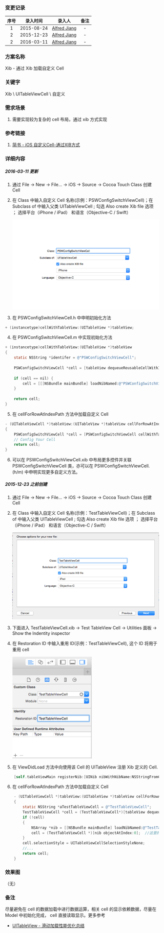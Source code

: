 ### 变更记录

| 序号 | 录入时间 | 录入人 | 备注 |
|:--------:|:--------:|:--------:|:--------:|
| 1 | 2015-08-24 | [Alfred Jiang](https://github.com/viktyz) | - |
| 2 | 2015-12-23 | [Alfred Jiang](https://github.com/viktyz) | - |
| 2 | 2016-03-11 | [Alfred Jiang](https://github.com/viktyz) | - |

### 方案名称

Xib - 通过 Xib 加载自定义 Cell

### 关键字

Xib \ UITableViewCell \ 自定义

### 需求场景

1. 需要实现较为复杂的 cell 布局，通过 xib 方式实现

### 参考链接
1. [简书 - iOS 自定义Cell-通过XIB方式](http://www.jianshu.com/p/8c6c54eaffb3)

### 详细内容

##### 2016-03-11 更新

1. 通过 File -> New -> File... -> iOS -> Source -> Cocoa Touch Class 创建 Cell
2. 在 Class 中输入自定义 Cell 名称(示例：PSWConfigSwitchViewCell)；在 Subclass of 中输入父类 UITableViewCell ; 勾选 Also create Xib file 选项 ； 选择平台（iPhone / iPad） 和语言（Objective-C / Swift）

    ![image3](Images/Image_00123_00003.png)
3. 在 PSWConfigSwitchViewCell.h 中申明初始化方法

```objectivec
+ (instancetype)cellWithTableView:(UITableView *)tableView;
```
4. 在 PSWConfigSwitchViewCell.m 中实现初始化方法

```objectivec
+ (instancetype)cellWithTableView:(UITableView *)tableView
{
    static NSString *identifer = @"PSWConfigSwitchViewCell";
    
    PSWConfigSwitchViewCell *cell = [tableView dequeueReusableCellWithIdentifier:identifer];
    
    if (cell == nil) {
        cell = [[[NSBundle mainBundle] loadNibNamed:@"PSWConfigSwitchViewCell" owner:nil options:nil] firstObject];
    }
    
    return cell;
}
```
5. 在 cellForRowAtIndexPath 方法中加载自定义 Cell

```objectivec
- (UITableViewCell *)tableView:(UITableView *)tableView cellForRowAtIndexPath:(NSIndexPath *)indexPath
{
    PSWConfigSwitchViewCell *cell = [PSWConfigSwitchViewCell cellWithTableView:tableView];
    // Config Your Cell
    return cell;
}
```
6. 可以在 PSWConfigSwitchViewCell.xib 中布局更多控件并关联 PSWConfigSwitchViewCell 类，亦可以在 PSWConfigSwitchViewCell.(h/m) 中申明实现更多自定义方法。

##### 2015-12-23 之前创建

1. 通过 File -> New -> File... -> iOS -> Source -> Cocoa Touch Class 创建 Cell
2. 在 Class 中输入自定义 Cell 名称(示例：TestTableViewCell)；在 Subclass of 中输入父类 UITableViewCell ; 勾选 Also create Xib file 选项 ； 选择平台（iPhone / iPad） 和语言（Objective-C / Swift）

    ![image1](Images/Image_00123_00001.png)
3. 下面进入 TestTableViewCell.xib -> Test TableView Cell -> Utilities 面板 -> Show the Indentity inspector
4. 在 Restoration ID 中输入重用 ID(示例：TestTableViewCell), 这个 ID 将用于重用 cell
    
    ![image2](Images/Image_00123_00002.png)
5. 在 ViewDidLoad 方法中向使用该 Cell 的 UITableView 注册 Xib 定义的 Cell.

```objectivec
    [self.tableViewMain registerNib:[UINib nibWithNibName:NSStringFromClass([TestTableViewCell class]) bundle:nil] forCellReuseIdentifier:@"TestTableViewCell"];
```
6. 在 cellForRowAtIndexPath 方法中加载自定义 Cell

```objectivec
    - (UITableViewCell *)tableView:(UITableView *)tableView cellForRowAtIndexPath:(NSIndexPath *)indexPath
    {
        static NSString *aTestTableViewCell = @"TestTableViewCell";
        TestTableViewCell *cell = (TestTableViewCell*)[tableView dequeueReusableCellWithIdentifier:aTestTableViewCell];
        if (!cell)
        {
            NSArray *nib = [[NSBundle mainBundle] loadNibNamed:@"TestTableViewCell" owner:[TestTableViewCell class] options:nil];
            cell = (TestTableViewCell *)[nib objectAtIndex:0];  //这里的 0 表示 xib 中第 1 个View，也就是 Test TableView Cell
        }
        cell.selectionStyle = UITableViewCellSelectionStyleNone;
        //...
        return cell;
    }
```

### 效果图
（无）

### 备注

尽量避免在 cell 的数据加载中进行数据运算，相关 cell 的显示依赖数据，尽量在 Model 中初始化完成， cell 直接读取显示。更多参考

* [UITableView - 滑动加载性能优化总结](Note_00122_20151223.md)
